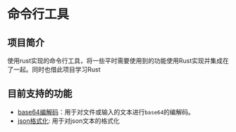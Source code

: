 # 命令行工具

## 项目简介

使用rust实现的命令行工具，将一些平时需要使用到的功能使用Rust实现并集成在了一起。同时也借此项目学习Rust

## 目前支持的功能

- [base64编解码](./docs/base64.md)：用于对文件或输入的文本进行`base64`的编解码。
- [json格式化](./docs/json_format.md): 用于对json文本的格式化